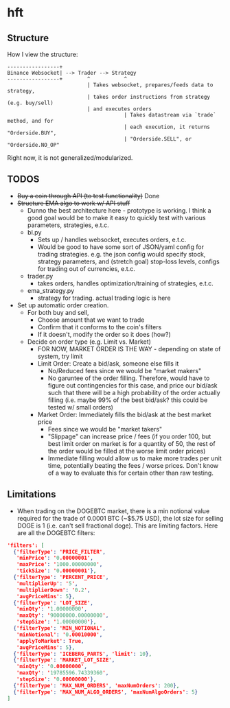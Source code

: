 # hft


## Structure

How I view the structure:

```
-----------------+
Binance Websocket| --> Trader --> Strategy
-----------------+        ^           ^
						  | Takes websocket, prepares/feeds data to strategy,
						  | takes order instructions from strategy (e.g. buy/sell)
						  | and executes orders
									  | Takes datastream via `trade` method, and for
									  | each execution, it returns "Orderside.BUY",
									  | "Orderside.SELL", or "Orderside.NO_OP"
```

Right now, it is not generalized/modularized.

## TODOS

- ~~Buy a coin through API (to test functionality)~~ Done
- ~~Structure EMA algo to work w/ API stuff~~
    - Dunno the best architecture here - prototype is working. I think a good goal would be to make it easy to quickly test with various parameters, strategies, e.t.c.
	- bl.py 
		- Sets up / handles websocket, executes orders, e.t.c.
		- Would be good to have some sort of JSON/yaml config for trading strategies. e.g. the json config would specify stock, strategy parameters, and (stretch goal) stop-loss levels, configs for trading out of currencies, e.t.c.
	- trader.py
		- takes orders, handles optimization/training of strategies, e.t.c.
	- ema\_strategy.py
		- strategy for trading. actual trading logic is here
- Set up automatic order creation.
    - For both buy and sell,
        - Choose amount that we want to trade
        - Confirm that it conforms to the coin's filters
        - If it doesn't, modify the order so it does (how?)
    - Decide on order type (e.g. Limit vs. Market)
        - FOR NOW, MARKET ORDER IS THE WAY - depending on state of system, try limit
        - Limit Order: Create a bid/ask, someone else fills it
            - No/Reduced fees since we would be "market makers"
            - No garuntee of the order filling. Therefore, would have to figure out contingencies for this case, and price our bid/ask such that there will be a high probability of the order actually filling (i.e. maybe 99% of the best bid/ask? this could be tested w/ small orders)
        - Market Order: Immediately fills the bid/ask at the best market price
            - Fees since we would be "market takers"
            - "Slippage" can increase price / fees (if you order 100, but best limit order on market is for a quantity of 50, the rest of the order would be filled at the worse limit order prices)
            - Immediate filling would allow us to make more trades per unit time, potentially beating the fees / worse prices. Don't know of a way to evaluate this for certain other than raw testing.

## Limitations

- When trading on the DOGEBTC market, there is a min notional value required for the trade of 0.0001 BTC (~\$5.75 USD), the lot size for selling DOGE is 1 (i.e. can't sell fractional doge). This are limiting factors. Here are all the DOGEBTC filters:

```json
'filters': [
  {'filterType': 'PRICE_FILTER',
   'minPrice': '0.00000001',
   'maxPrice': '1000.00000000',
   'tickSize': '0.00000001'},
  {'filterType': 'PERCENT_PRICE',
   'multiplierUp': '5',
   'multiplierDown': '0.2',
   'avgPriceMins': 5},
  {'filterType': 'LOT_SIZE',
   'minQty': '1.00000000',
   'maxQty': '90000000.00000000',
   'stepSize': '1.00000000'},
  {'filterType': 'MIN_NOTIONAL',
   'minNotional': '0.00010000',
   'applyToMarket': True,
   'avgPriceMins': 5},
  {'filterType': 'ICEBERG_PARTS', 'limit': 10},
  {'filterType': 'MARKET_LOT_SIZE',
   'minQty': '0.00000000',
   'maxQty': '19785596.74339360',
   'stepSize': '0.00000000'},
  {'filterType': 'MAX_NUM_ORDERS', 'maxNumOrders': 200},
  {'filterType': 'MAX_NUM_ALGO_ORDERS', 'maxNumAlgoOrders': 5}
]
```
